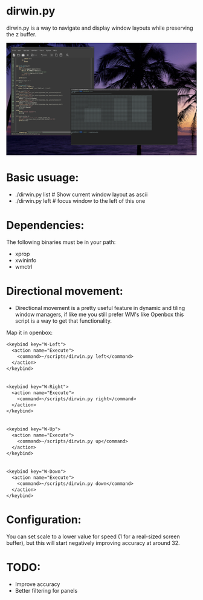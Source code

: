# dirwin.py
dirwin.py is a way to navigate and display window layouts while preserving the z buffer.

![N|Solid](/screenshot.png)


# Basic usuage:
- ./dirwin.py list # Show current window layout as ascii
- ./dirwin.py left  # focus window to the left of this one

# Dependencies:
The following binaries must be in your path:
- xprop
- xwininfo
- wmctrl

# Directional movement:
- Directional movement is a pretty useful feature in dynamic and tiling window managers, if like me you still prefer WM's like Openbox this script is a way to get that functionality.

Map it in openbox:

    <keybind key="W-Left">
      <action name="Execute">
        <command>~/scripts/dirwin.py left</command>
      </action>
    </keybind>

    
    <keybind key="W-Right">
      <action name="Execute">
        <command>~/scripts/dirwin.py right</command>
      </action>
    </keybind>

    
    <keybind key="W-Up">
      <action name="Execute">
        <command>~/scripts/dirwin.py up</command>
      </action>
    </keybind>

    
    <keybind key="W-Down">
      <action name="Execute">
        <command>~/scripts/dirwin.py down</command>
      </action>
    </keybind>

    
# Configuration:
You can set scale to a lower value for speed (1 for a real-sized screen buffer), but this will start negatively improving accuracy at around 32.

# TODO:
* Improve accuracy
* Better filtering for panels